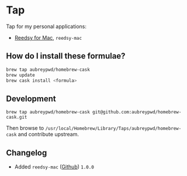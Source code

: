 # Tap

Tap for my personal applications:

- [Reedsy for Mac](https://github.com/aubreypwd/reedsy-mac/), `reedsy-mac`

## How do I install these formulae?

```bash
brew tap aubreypwd/homebrew-cask
brew update
brew cask install <formula>
```

## Development

```
brew tap aubreypwd/homebrew-cask git@github.com:aubreypwd/homebrew-cask.git
```

Then browse to `/usr/local/Homebrew/Library/Taps/aubreypwd/homebrew-cask` and contribute upstream.

## Changelog

- Added `reedsy-mac` ([Github](https://github.com/aubreypwd/reedsy-mac)) `1.0.0`
